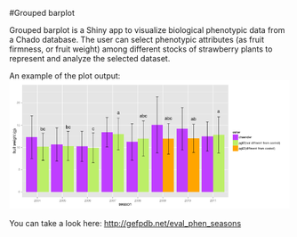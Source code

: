 #Grouped barplot

Grouped barplot is a Shiny app to visualize biological phenotypic data from a Chado database. The user can select phenotypic attributes (as fruit firmness, or fruit weight) among different stocks of strawberry plants to represent and analyze the selected dataset.

An example of the plot output:
![Alt text](../images/barplot.png?raw=true)

You can take a look here: http://gefpdb.net/eval_phen_seasons